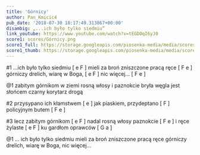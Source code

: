 ```yaml
---
title: 'Górnicy'
author: Pan_Kmicic4
pub_date: '2018-07-30 18:17:49.313867+00:00'
disambig: „...ich było tylko siedmiu”
link_youtube: https://www.youtube.com/watch?v=tEGDOqI6yJ0
score1: scores/Górnicy.png
score1_full: https://storage.googleapis.com/piosenka-media/media/scores/Górnicy.png
score1_thumb: https://storage.googleapis.com/piosenka-media/media/scores/G%C3%B3rnicy.png.180x0_q85_upscale.jpg
---
```


#1
...ich było tylko siedmiu [ e F ]
mieli za broń zniszczone pracą ręce [ F e ]
górniczy drelich, wiarę w Boga, [ e F ]
nic więcej... [ F e ]

@1
zabitym górnikom w ziemi
rosną włosy i paznokcie
bryła węgla jest słońcem
czarny korytarz drogą

#2
przysypano ich kłamstwem [ e ]
jak piaskiem, przydeptano [ F ]
policyjnym butem [ F e ]

#3
lecz zabitym górnikom [ e F ]
nadal rosną włosy paznokcie [ F e ]
i ręce żylaste [ e F ]
ku gardłom oprawców [ G a ]

@1
... ich było tylko siedmiu
mieli za broń zniszczone pracą ręce
górniczy drelich, wiarę w Boga,
nic więcej...